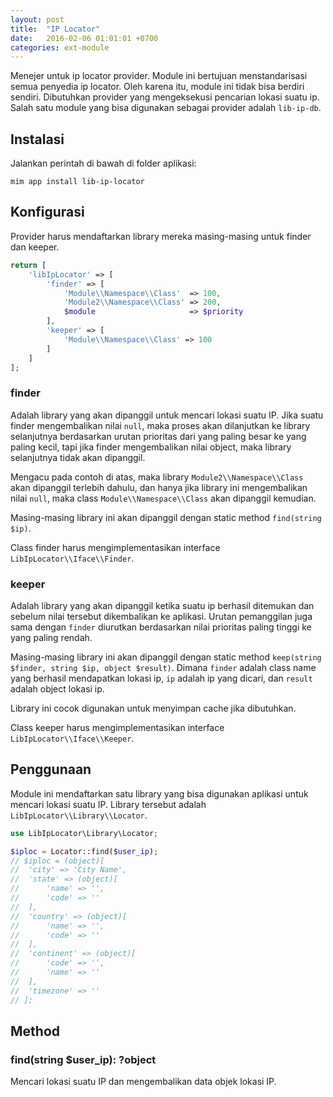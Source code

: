 ```yaml
---
layout: post
title:  "IP Locator"
date:   2016-02-06 01:01:01 +0700
categories: ext-module
---
```


Menejer untuk ip locator provider. Module ini bertujuan menstandarisasi semua penyedia
ip locator. Oleh karena itu, module ini tidak bisa berdiri sendiri. Dibutuhkan provider yang
mengeksekusi pencarian lokasi suatu ip. Salah satu module yang bisa digunakan sebagai provider
adalah `lib-ip-db`.

## Instalasi

Jalankan perintah di bawah di folder aplikasi:

```
mim app install lib-ip-locator
```

## Konfigurasi

Provider harus mendaftarkan library mereka masing-masing untuk finder dan keeper.

```php
return [
    'libIpLocator' => [
        'finder' => [
            'Module\\Namespace\\Class'  => 100,
            'Module2\\Namespace\\Class' => 200,
            $module                     => $priority
        ],
        'keeper' => [
            'Module\\Namespace\\Class' => 100
        ]
    ]
];
```

### finder

Adalah library yang akan dipanggil untuk mencari lokasi suatu IP. Jika suatu finder mengembalikan 
nilai `null`, maka proses akan dilanjutkan ke library selanjutnya berdasarkan urutan prioritas dari
yang paling besar ke yang paling kecil, tapi jika finder mengembalikan nilai object, maka library
selanjutnya tidak akan dipanggil.

Mengacu pada contoh di atas, maka library `Module2\\Namespace\\Class` akan dipanggil terlebih dahulu,
dan hanya jika library ini mengembalikan nilai `null`, maka class `Module\\Namespace\\Class` akan
dipanggil kemudian.

Masing-masing library ini akan dipanggil dengan static method `find(string $ip)`.

Class finder harus mengimplementasikan interface `LibIpLocator\\Iface\\Finder`.

### keeper

Adalah library yang akan dipanggil ketika suatu ip berhasil ditemukan dan sebelum nilai tersebut
dikembalikan ke aplikasi. Urutan pemanggilan juga sama dengan `finder` diurutkan berdasarkan
nilai prioritas paling tinggi ke yang paling rendah.

Masing-masing library ini akan dipanggil dengan static method `keep(string $finder, string $ip, object $result)`.
Dimana `finder` adalah class name yang berhasil mendapatkan lokasi ip, `ip` adalah ip yang dicari,
dan `result` adalah object lokasi ip.

Library ini cocok digunakan untuk menyimpan cache jika dibutuhkan.

Class keeper harus mengimplementasikan interface `LibIpLocator\\Iface\\Keeper`.

## Penggunaan

Module ini mendaftarkan satu library yang bisa digunakan aplikasi untuk mencari lokasi suatu IP.
Library tersebut adalah `LibIpLocator\\Library\\Locator`.

```php
use LibIpLocator\Library\Locator;

$iploc = Locator::find($user_ip);
// $iploc = (object)[
//  'city' => 'City Name',
//  'state' => (object)[
//      'name' => '',
//      'code' => ''
//  ],
//  'country' => (object)[
//      'name' => '',
//      'code' => ''
//  ],
//  'continent' => (object)[
//      'code' => '',
//      'name' => ''
//  ],
//  'timezone' => ''
// ];
```

## Method

### find(string $user_ip): ?object

Mencari lokasi suatu IP dan mengembalikan data objek lokasi IP.